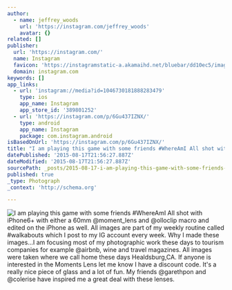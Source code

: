 ```yaml
---
author:
  - name: jeffrey_woods
    url: 'https://instagram.com/jeffrey_woods'
    avatar: {}
related: []
publisher:
  url: 'https://instagram.com/'
  name: Instagram
  favicon: 'https://instagramstatic-a.akamaihd.net/bluebar/dd10ec5/images/ico/favicon.ico'
  domain: instagram.com
keywords: []
app_links:
  - url: 'instagram://media?id=1046730181888283479'
    type: ios
    app_name: Instagram
    app_store_id: '389801252'
  - url: 'https://instagram.com/p/6Gu437IZNX/'
    type: android
    app_name: Instagram
    package: com.instagram.android
isBasedOnUrl: 'https://instagram.com/p/6Gu437IZNX/'
title: "I am playing this game with some friends ‪#‎WhereAmI All shot with iPhone6+ with either a 60mm @moment_lens and @olloclip macro and edited on the iPhone as well. All images are part of my weekly routine called ‪#‎walkabouts‬ which I post to my IG account every week. Why I made these images...I am focusing most of my photographic work these days to tourism companies for example @airbnb, wine and travel magazines. All images were taken where we call home these days Healdsburg,CA. If anyone is interested in the Moments Lens let me know I have a discount code. It's a really nice piece of glass and a lot of fun. My friends @garethpon and @colerise have inspired me a great deal with these lenses."
datePublished: '2015-08-17T21:56:27.887Z'
dateModified: '2015-08-17T21:56:27.887Z'
sourcePath: _posts/2015-08-17-i-am-playing-this-game-with-some-friends-whereami-all-sho.md
published: true
_type: Photograph
_context: 'http://schema.org'

---
```

![I am playing this game with some friends ‪&num;‎WhereAmI All shot with iPhone6&plus; with either a 60mm &commat;moment&lowbar;lens and &commat;olloclip macro and edited on the iPhone as well&period; All images are part of my weekly routine called ‪&num;‎walkabouts‬ which I post to my IG account every week&period; Why I made these images&period;&period;&period;I am focusing most of my photographic work these days to tourism companies for example &commat;airbnb&comma; wine and travel magazines&period; All images were taken where we call home these days Healdsburg&comma;CA&period; If anyone is interested in the Moments Lens let me know I have a discount code&period; It's a really nice piece of glass and a lot of fun&period; My friends &commat;garethpon and &commat;colerise have inspired me a great deal with these lenses&period;](https://igcdn-photos-d-a.akamaihd.net/hphotos-ak-xaf1/t51.2885-15/1389282_1462989447337643_491732110_n.jpg)